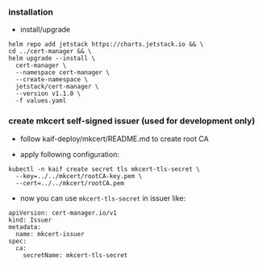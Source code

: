 ### installation

* install/upgrade

```
helm repo add jetstack https://charts.jetstack.io && \
cd ../cert-manager && \
helm upgrade --install \
  cert-manager \
  --namespace cert-manager \
  --create-namespace \
  jetstack/cert-manager \
  --version v1.1.0 \
  -f values.yaml
```

### create mkcert self-signed issuer (used for development only)

* follow kaif-deploy/mkcert/README.md to create root CA

* apply following configuration:

```
kubectl -n kaif create secret tls mkcert-tls-secret \
  --key=../../mkcert/rootCA-key.pem \
  --cert=../../mkcert/rootCA.pem
```

* now you can use `mkcert-tls-secret` in issuer like:

```
apiVersion: cert-manager.io/v1
kind: Issuer
metadata:
  name: mkcert-issuer
spec:
  ca:
    secretName: mkcert-tls-secret
```

